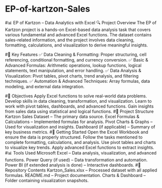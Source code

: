 # EP-of-kartzon-Sales
#📊 EP of Kartzon – Data Analytics with Excel
🔍 Project Overview
The EP of Kartzon project is a hands-on Excel-based data analysis task that covers various fundamental and advanced Excel functions. The dataset contains sales-related information, and the project involves data cleaning, formatting, calculations, and visualization to derive meaningful insights.

#📌 Key Features
✅ Data Cleaning & Formatting: Proper structuring, cell referencing, conditional formatting, and currency conversion.
✅ Basic & Advanced Formulas: Arithmetic operations, lookup functions, logical statements, text manipulation, and error handling.
✅ Data Analysis & Visualization: Pivot tables, pivot charts, trend analysis, and filtering techniques.
✅ Automation & Advanced Techniques: Array formulas, data modeling, and external data integration.

#🎯 Objectives
Apply Excel functions to solve real-world data problems.
Develop skills in data cleaning, transformation, and visualization.
Learn to work with pivot tables, dashboards, and advanced functions.
Gain insights from sales data using statistical and logical functions.
#📁 Project Structure
Kartzon Sales Dataset – The primary data source.
Excel Formulas & Calculations – Implemented formulas for analysis.
Pivot Charts & Graphs – Used for visualization and insights.
Dashboard (if applicable) – Summary of key business metrics.
#🚀 Getting Started
Open the Excel Workbook and ensure the data is properly structured.
Follow the tasks mentioned to complete formatting, calculations, and analysis.
Use pivot tables and charts to visualize key trends.
Apply advanced Excel functions to extract insights.
#📊 Tools Used
Microsoft Excel – Data analysis, visualization, and advanced functions.
Power Query (if used) – Data transformation and automation.
Power BI (if extended analysis is done) – Interactive dashboards.
#🔗 Repository Contents
Kartzon_Sales.xlsx – Processed dataset with all applied formulas.
README.md – Project documentation.
Charts & Dashboard – Folder containing visualization snapshots.
